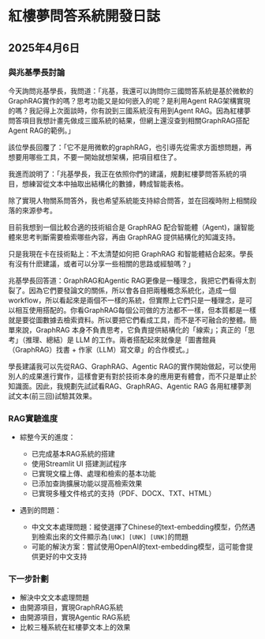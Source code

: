 # 紅樓夢問答系統開發日誌

## 2025年4月6日

### 與兆基學長討論

今天詢問兆基學長，我問道：「兆基，我還可以詢問你三國問答系統是基於微軟的GraphRAG實作的嗎？思考功能又是如何嵌入的呢？是利用Agent RAG架構實現的嗎？我記得上次面談時，你有說到三國系統沒有用到Agent RAG。因為紅樓夢問答項目我想計畫先做成三國系統的結果，但網上還沒查到相關GraphRAG搭配 Agent RAG的範例。」

該位學長回覆了：「它不是用微軟的graphRAG，也引導先從需求方面想問題，再想要用哪些工具，不要一開始就想架構，把項目框住了。

我進而說明了：「兆基學長，我正在依照你們的建議，規劃紅樓夢問答系統的項目，想練習從文本中抽取出結構化的數據，轉成智能表格。

除了實現人物關系問答外，我也希望系統能支持綜合問答，並在回複時附上相關段落的來源參考。

目前我想到一個比較合適的技術組合是 GraphRAG 配合智能體（Agent)，讓智能體來思考判斷需要檢索哪些內容，再由 GraphRAG 提供結構化的知識支持。

只是我現在卡在技術點上：不太清楚如何把 GraphRAG 和智能體結合起來。學長有沒有什麽建議，或者可以分享一些相關的思路或經驗嗎？」


兆基學長回答道：GraphRAG和Agentic RAG更像是一種理念，我把它們看得太割裂了。因為它們要發論文的關係，所以會各自把兩種概念系統化，造成一個workflow，所以看起來是兩個不一樣的系統，但實際上它們只是一種理念，是可以相互使用搭配的。你看GraphRAG每個公司做的方法都不一樣，但本質都是一樣就是要從圖數據去檢索資料。所以要把它們看成工具，而不是不可融合的整體。簡單來說，GraphRAG 本身不負責思考，它負責提供結構化的「線索」；真正的「思考」（推理、總結）是 LLM 的工作。兩者搭配起來就像是「圖書館員（GraphRAG）找書 + 作家（LLM）寫文章」的合作模式。」

學長建議我可以先從RAG、GraphRAG、Agentic RAG的實作開始做起，可以使用別人的成果進行實作，這樣會更有對於技術本身的應用更有體會，而不只是單止於知識面。因此，我規劃先試試看RAG、GraphRAG、Agentic RAG 各用紅樓夢測試文本(前三回)試驗其效果。

### RAG實驗進度

- 綜整今天的進度：
  - 已完成基本RAG系統的搭建
  - 使用Streamlit UI 搭建測試程序
  - 已實現文檔上傳、處理和檢索的基本功能
  - 已添加查詢擴展功能以提高檢索效果
  - 已實現多種文件格式的支持（PDF、DOCX、TXT、HTML）

- 遇到的問題：
  - 中文文本處理問題：縱使選擇了Chinese的text-embedding模型，仍然遇到檢索出來的文件顯示為`[UNK] [UNK] [UNK]`的問題
  - 可能的解決方案：嘗試使用OpenAI的text-embedding模型，這可能會提供更好的中文支持

### 下一步計劃

- 解決中文文本處理問題
- 由開源項目，實現GraphRAG系統
- 由開源項目，實現Agentic RAG系統
- 比較三種系統在紅樓夢文本上的效果
